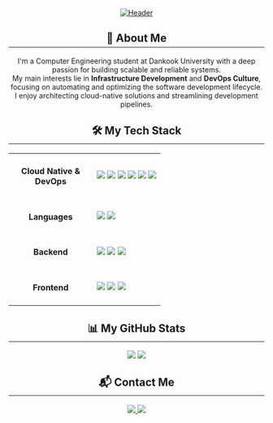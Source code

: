 <div align="center">
  <a href="https://github.com/DvwN-Lee">
    <img src="https://capsule-render.vercel.app/api?type=waving&color=gradient&height=250&section=header&text=DvwN%20Lee&fontSize=70&animation=fadeIn&fontAlignY=38&desc=Infra%20&%20DevOps%20Engineer&descAlignY=51&descAlign=62" alt="Header"/>
  </a>
</div>

<div align="center">
  <h2 style="border-bottom: 1px solid #21262d; padding-bottom: 5px;">🚀 About Me</h2>
</div>

<p align="center">
  I'm a Computer Engineering student at Dankook University with a deep passion for building scalable and reliable systems.
  <br />
  My main interests lie in <b>Infrastructure Development</b> and <b>DevOps Culture</b>, focusing on automating and optimizing the software development lifecycle.
  <br />
  I enjoy architecting cloud-native solutions and streamlining development pipelines.
</p>

<div align="center">
  <h2 style="border-bottom: 1px solid #21262d; padding-bottom: 5px;">🛠️ My Tech Stack</h2>
</div>

<table align="center">
  <tr>
    <td align="center" width="150">
      <h4>Cloud Native & DevOps</h4>
    </td>
    <td>
      <img src="https://img.shields.io/badge/Kubernetes-326CE5?logo=Kubernetes&logoColor=white&style=for-the-badge"/>
      <img src="https://img.shields.io/badge/Docker-2496ED?logo=Docker&logoColor=white&style=for-the-badge"/>
      <img src="https://img.shields.io/badge/Skaffold-2AA4E1?logo=Skaffold&logoColor=white&style=for-the-badge"/>
      <img src="https://img.shields.io/badge/GitHub_Actions-2088FF?logo=githubactions&logoColor=white&style=for-the-badge"/>
      <img src="https://img.shields.io/badge/Jenkins-D24939?logo=jenkins&logoColor=white&style=for-the-badge"/>
      <img src="https://img.shields.io/badge/Linux-FCC624?logo=Linux&logoColor=black&style=for-the-badge"/>
    </td>
  </tr>
  <tr>
    <td align="center" width="150">
      <h4>Languages</h4>
    </td>
    <td>
      <img src="https://img.shields.io/badge/Go-00ADD8?logo=Go&logoColor=white&style=for-the-badge"/>
      <img src="https://img.shields.io/badge/Python-3776AB?logo=Python&logoColor=white&style=for-the-badge"/>
    </td>
  </tr>
  <tr>
    <td align="center">
      <h4>Backend</h4>
    </td>
    <td>
      <img src="https://img.shields.io/badge/FastAPI-009688?logo=FastAPI&logoColor=white&style=for-the-badge"/>
      <img src="https://img.shields.io/badge/Django-092E20?logo=Django&logoColor=white&style=for-the-badge"/>
      <img src="https://img.shields.io/badge/Uvicorn-27A491?logo=Uvicorn&logoColor=white&style=for-the-badge"/>
    </td>
  </tr>
    <tr>
    <td align="center">
      <h4>Frontend</h4>
    </td>
    <td>
      <img src="https://img.shields.io/badge/HTML5-E34F26?logo=HTML5&logoColor=white&style=for-the-badge"/>
      <img src="https://img.shields.io/badge/CSS3-1572B6?logo=CSS3&logoColor=white&style=for-the-badge"/>
      <img src="https://img.shields.io/badge/JavaScript-F7DF1E?logo=JavaScript&logoColor=black&style=for-the-badge"/>
    </td>
  </tr>
</table>

<div align="center">
  <h2 style="border-bottom: 1px solid #21262d; padding-bottom: 5px;">📊 My GitHub Stats</h2>
  <p align="center">
    <!-- Stats -->
    <img src="https://github-readme-stats.vercel.app/api?username=이동주&show_icons=true&theme=radical" />
    <!-- Top Langs -->
    <img src="https://github-readme-stats.vercel.app/api/top-langs/?username=DvwN-Lee&layout=compact&theme=radical" />
  </p>
</div>

<div align="center">
  <h2 style="border-bottom: 1px solid #21262d; padding-bottom: 5px;">📬 Contact Me</h2>
  <p>
    <a href="mailto:dongju101@dankook.ac.kr">
      <img src="https://img.shields.io/badge/Gmail-D14836?style=for-the-badge&logo=Gmail&logoColor=white"/>
    </a>
    <a href="https://velog.io/@dongju101">
      <img src="https://img.shields.io/badge/Velog-20C997?style=for-the-badge&logo=Vimeo&logoColor=white"/>
    </a>
  </p>
</div>
